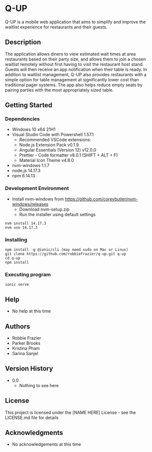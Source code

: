 # Q-UP

Q-UP is a mobile web application that aims to simplify and improve the waitlist
experience for restaurants and their guests.

## Description

The application allows diners to view estimated wait times at area restaurants
based on their party size, and allows them to join a chosen waitlist remotely
without first having to visit the restaurant host stand. Guests will then
receive an app notification when their table is ready. In addition to waitlist
management, Q-UP also provides restaurants with a simple option for table
management at significantly lower cost than traditional pager systems. The app
also helps reduce empty seats by pairing parties with the most appropriately
sized table.

## Getting Started

### Dependencies

* Windows 10 x64 21H1
* Visual Studio Code with Powershell 1.57.1
    * Recommended VSCode extensions:
    * Node.js Extension Pack v0.1.9
    * Angular Essentials (Version 12) v12.0.0
    * Prettier - Code formatter v8.0.1 (SHIFT + ALT + F)
    * Material Icon Theme v4.8.0
* nvm-windows 1.1.7
* node.js 14.17.3
* npm 6.14.13

### Development Environment

* Install nvm-windows from https://github.com/coreybutler/nvm-windows/releases
    * Download nvm-setup.zip
    * Run the installer using default settings
```
nvm install 14.17.3
nvm use 14.17.3
```

### Installing

```
npm install -g @ionic/cli (may need sudo on Mac or Linux)
git clone https://github.com/robbiefrazier/q-up.git q-up
cd q-up
npm install
```

### Executing program

```
ionic serve
```

## Help

* No help at this time

## Authors

* Robbie Frazier
* Parker Brooks
* Kristina Pham
* Sarina Sanjel

## Version History

* 0.0
    * Nothing to see here

## License

This project is licensed under the [NAME HERE] License - see the LICENSE.md file for details

## Acknowledgments

* No acknowledgements at this time
